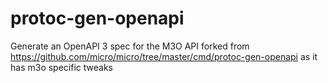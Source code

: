 protoc-gen-openapi
==================

Generate an OpenAPI 3 spec for the M3O API forked from https://github.com/micro/micro/tree/master/cmd/protoc-gen-openapi as it has m3o specific tweaks
